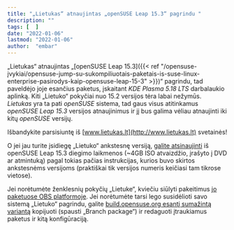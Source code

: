 ```yaml
---
title: "„Lietukas“ atnaujintas „openSUSE Leap 15.3“ pagrindu "
description: ""
tags: [  ]
date: "2022-01-06"
lastmod: "2022-01-06"
author:  "embar"
---
```

„Lietukas“ atnaujintas „[openSUSE Leap 15.3]({{< ref "/opensuse-įvykiai/opensuse-jump-su-sukompiliuotais-paketais-is-suse-linux-enterprise-pasirodys-kaip-opensuse-leap-15-3" >}})“ pagrindu, tad paveldėjo joje esančius paketus, įskaitant _KDE Plasma 5.18 LTS_ darbalaukio aplinką. Kiti „Lietuko“ pokyčiai nuo 15.2 versijos tėra labai nežymūs. _Lietukas_ yra ta pati _openSUSE_ sistema, tad gaus visus atitinkamus _openSUSE Leap 15.3_ versijos atnaujinimus ir jį bus galima vėliau atnaujinti iki kitų _openSUSE_ versijų.

Išbandykite parsisiuntę iš [www.lietukas.lt](http://www.lietukas.lt) svetainės!

O jei jau turite įsidiegę „Lietuko“ ankstesnę versiją, [galite atsinaujinti](http://www.lietukas.lt/ymp/lietuko_atnaujinimas.html) iš openSUSE Leap 15.3 diegimo laikmenos (~4GB ISO atvaizdžio, įrašyto į DVD ar atmintuką) pagal tokias pačias instrukcijas, kurios buvo skirtos ankstesnėms versijoms (praktiškai tik versijos numeris keičiasi tam tikrose vietose).

Jei norėtumėte ženklesnių pokyčių „Lietuke“, kviečiu siūlyti pakeitimus [jo paketuose OBS platformoje](https://build.opensuse.org/project/show/home:embar-:Lietukas). Jei norėtumėte tarsi lego susidėlioti savo sistemą „Lietuko“ pagrindu, galite [build.opensuse.org esantį sumažintą variantą](https://build.opensuse.org/package/show/home:embar-:Lietukas/Lietukas_15.3_mini) kopijuoti (spausti „Branch package“) ir redaguoti įtraukiamus paketus ir kitą konfigūraciją.
